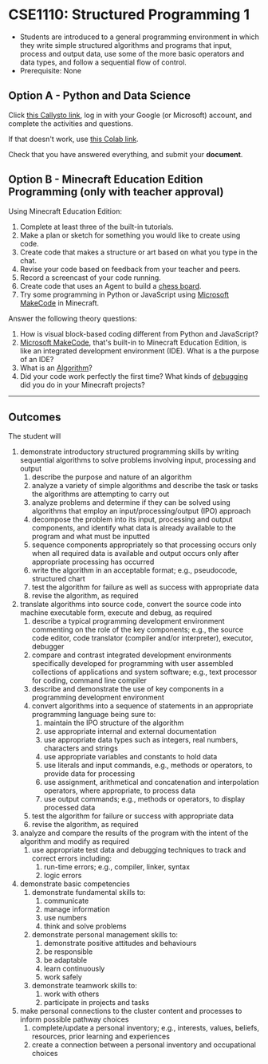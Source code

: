 # CSE1110: Structured Programming 1

* Students are introduced to a general programming environment in which they write simple structured algorithms and programs that input, process and output data, use some of the more basic operators and data types, and follow a sequential flow of control.
* Prerequisite: None

## Option A - Python and Data Science

Click [this Callysto link](https://hub.callysto.ca/jupyter/hub/user-redirect/git-pull?repo=https%3A%2F%2Fgithub.com%2Fcallysto%2Fcurriculum-notebooks&branch=master&subPath=TechnologyStudies/ComputingScience/Courses/structured-programming-1.ipynb&depth=1), log in with your Google (or Microsoft) account, and complete the activities and questions.

If that doesn't work, use [this Colab link](https://colab.research.google.com/github/callysto/curriculum-notebooks/blob/master/TechnologyStudies/ComputingScience/Courses/structured-programming-1.ipynb).

Check that you have answered everything, and submit your **document**.

## Option B - Minecraft Education Edition Programming (only with teacher approval)

Using Minecraft Education Edition:

1. Complete at least three of the built-in tutorials.
2. Make a plan or sketch for something you would like to create using code.
3. Create code that makes a structure or art based on what you type in the chat.
4. Revise your code based on feedback from your teacher and peers.
5. Record a screencast of your code running.
6. Create code that uses an Agent to build a [chess board](https://en.wikipedia.org/wiki/Chessboard).
7. Try some programming in Python or JavaScript using [Microsoft MakeCode](https://www.microsoft.com/en-us/makecode) in Minecraft.

Answer the following theory questions:

1. How is visual block-based coding different from Python and JavaScript?
2. [Microsoft MakeCode](https://www.microsoft.com/en-us/makecode), that's built-in to Minecraft Education Edition, is like an integrated development environment (IDE). What is a the purpose of an IDE?
3. What is an [Algorithm](https://simple.wikipedia.org/wiki/Algorithm)?
4. Did your code work perfectly the first time? What kinds of [debugging](https://simple.wikipedia.org/wiki/Debugging) did you do in your Minecraft projects?

---

## Outcomes

The student will

1. demonstrate introductory structured programming skills by writing sequential algorithms to solve problems involving input, processing and output
    1. describe the purpose and nature of an algorithm
    2. analyze a variety of simple algorithms and describe the task or tasks the algorithms are attempting to carry out
    3. analyze problems and determine if they can be solved using algorithms that employ an input/processing/output (IPO) approach
    4. decompose the problem into its input, processing and output components, and identify what data is already available to the program and what must be inputted
    5. sequence components appropriately so that processing occurs only when all required data is available and output occurs only after appropriate processing has occurred
    6. write the algorithm in an acceptable format; e.g., pseudocode, structured chart
    7. test the algorithm for failure as well as success with appropriate data
    8. revise the algorithm, as required
2. translate algorithms into source code, convert the source code into machine executable form, execute and debug, as required
    1. describe a typical programming development environment commenting on the role of the key components; e.g., the source code editor, code translator (compiler and/or interpreter), executor, debugger
    2. compare and contrast integrated development environments specifically developed for programming with user assembled collections of applications and system software; e.g., text processor for coding, command line compiler
    3. describe and demonstrate the use of key components in a programming development environment
    4. convert algorithms into a sequence of statements in an appropriate programming language being sure to:
        1. maintain the IPO structure of the algorithm
        2. use appropriate internal and external documentation
        3. use appropriate data types such as integers, real numbers, characters and strings
        4. use appropriate variables and constants to hold data
        5. use literals and input commands, e.g., methods or operators, to provide data for processing
        6. use assignment, arithmetical and concatenation and interpolation operators, where appropriate, to process data
        7. use output commands; e.g., methods or operators, to display processed data
    5. test the algorithm for failure or success with appropriate data
    6. revise the algorithm, as required
3. analyze and compare the results of the program with the intent of the algorithm and modify as required
    1. use appropriate test data and debugging techniques to track and correct errors including:
        1. run-time errors; e.g., compiler, linker, syntax
        2. logic errors
4. demonstrate basic competencies
    1. demonstrate fundamental skills to:
        1. communicate
        2. manage information
        3. use numbers
        4. think and solve problems
    2. demonstrate personal management skills to:
        1. demonstrate positive attitudes and behaviours
        2. be responsible
        3. be adaptable
        4. learn continuously
        5. work safely
    3. demonstrate teamwork skills to:
        1. work with others
        2. participate in projects and tasks
5. make personal connections to the cluster content and processes to inform possible pathway choices
    1. complete/update a personal inventory; e.g., interests, values, beliefs, resources, prior learning and experiences
    2. create a connection between a personal inventory and occupational choices
